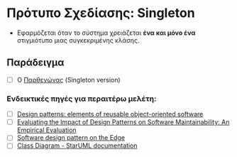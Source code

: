# Πρότυπο Σχεδίασης: Singleton

- Εφαρμόζεται όταν το σύστημα χρειάζεται **ένα και μόνο ένα** στιγμιότυπο μιας συγκεκριμένης κλάσης.


## Παράδειγμα

- [ ] Ο [Παρθενώνας](./example_theParthenon) (Singleton version)

### Ενδεικτικές πηγές για περαιτέρω μελέτη:
- [ ] [Design patterns: elements of reusable object-oriented software](http://faculty.chas.uni.edu/~wallingf/teaching/062/sessions/support/pattern-examples.pdf)
- [ ] [Evaluating the Impact of Design Patterns on Software Maintainability: An Empirical Evaluation](https://www.researchgate.net/profile/Muhammad-Ehsan-Rana/publication/357824214_Evaluating_the_Impact_of_Design_Patterns_on_Software_Maintainability_An_Empirical_Evaluation/links/6201f2185bdf0f2ef854c480/Evaluating-the-Impact-of-Design-Patterns-on-Software-Maintainability-An-Empirical-Evaluation.pdf)
- [ ] [Software design pattern on the Edge](https://ieeexplore.ieee.org/document/9987912)
- [ ] [Class Diagram - StarUML documentation](https://docs.staruml.io/working-with-uml-diagrams/class-diagram)
